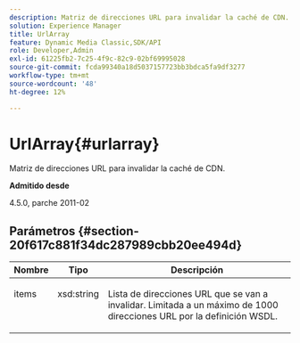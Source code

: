 ```yaml
---
description: Matriz de direcciones URL para invalidar la caché de CDN.
solution: Experience Manager
title: UrlArray
feature: Dynamic Media Classic,SDK/API
role: Developer,Admin
exl-id: 61225fb2-7c25-4f9c-82c9-02bf69995028
source-git-commit: fcda99340a18d5037157723bb3bdca5fa9df3277
workflow-type: tm+mt
source-wordcount: '48'
ht-degree: 12%

---
```


# UrlArray{#urlarray}

Matriz de direcciones URL para invalidar la caché de CDN.

**Admitido desde**

4.5.0, parche 2011-02

## Parámetros {#section-20f617c881f34dc287989cbb20ee494d}

<table id="table_A28FC686DFB84198BF6671F953E8F044"> 
 <thead> 
  <tr> 
   <th class="entry"> <b> Nombre</b> </th> 
   <th class="entry"> <b> Tipo</b> </th> 
   <th class="entry"> <b> Descripción</b> </th> 
  </tr> 
 </thead>
 <tbody> 
  <tr valign="top"> 
   <td> <p> <span class="codeph"> <span class="varname"> items</span> </span> </p> </td> 
   <td> <p> <span class="codeph"> xsd:string</span> </p> </td> 
   <td> <p> Lista de direcciones URL que se van a invalidar. Limitada a un máximo de 1000 direcciones URL por la definición WSDL. </p> </td> 
  </tr> 
 </tbody> 
</table>
